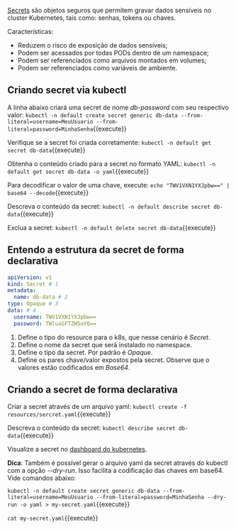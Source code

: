 [Secrets](https://cloud.google.com/kubernetes-engine/docs/concepts/secret) são objetos seguros que permitem gravar dados sensíveis no cluster Kubernetes, tais como: senhas, tokens ou chaves.

Características:
- Reduzem o risco de exposição de dados sensíveis;
- Podem ser acessados por todas PODs dentro de um namespace;
- Podem ser referenciados como arquivos montados em volumes;
- Podem ser referenciados como variáveis de ambiente.

## Criando secret via kubectl

A linha abaixo criará uma secret de nome *db-password* com seu respectivo valor:
`kubectl -n default create secret generic db-data --from-literal=username=MeuUsuario --from-literal=password=MinhaSenha`{{execute}}

Verifique se a secret foi criada corretamente:
`kubectl -n default get secret db-data`{{execute}}

Obtenha o conteúdo criado para a secret no formato YAML:
`kubectl -n default get secret db-data -o yaml`{{execute}}

Para decodificar o valor de uma chave, execute: `echo "TWV1VXN1YXJpbw==" | base64 --decode`{{execute}}

Descreva o conteúdo da secret:
`kubectl -n default describe secret db-data`{{execute}}

Exclua a secret:
`kubectl -n default delete secret db-data`{{execute}}

## Entendo a estrutura da secret de forma declarativa

```yaml
apiVersion: v1
kind: Secret # 1
metadata:
  name: db-data # 2
type: Opaque # 3
data: # 4
  username: TWV1VXN1YXJpbw==
  password: TWluaGFTZW5oYQ==
```

1. Define o tipo do resource para o k8s, que nesse cenário é *Secret*.
2. Define o nome da secret que será instalado no namespace.
3. Define o tipo da secret. Por padrão é *Opaque*.
4. Define os pares chave/valor expostos pela secret. Observe que o valores estão codificados em *Base64*.

## Criando a secret de forma declarativa

Criar a secret através de um arquivo yaml:
`kubectl create -f resources/sercret.yaml`{{execute}}

Descreva o conteúdo da secret:
`kubectl describe secret db-data`{{execute}}

Visualize a secret no [dashboard do kubernetes](https://[[HOST_SUBDOMAIN]]-30000-[[KATACODA_HOST]].environments.katacoda.com/).

**Dica**: Também é possível gerar o arquivo yaml da secret através do kubectl com a opção *--dry-run*. Isso facilita a codificação das chaves em base64. Vide comandos abaixo:

`kubectl -n default create secret generic db-data --from-literal=username=MeuUsuario --from-literal=password=MinhaSenha --dry-run -o yaml > my-secret.yaml`{{execute}}

`cat my-secret.yaml`{{execute}}